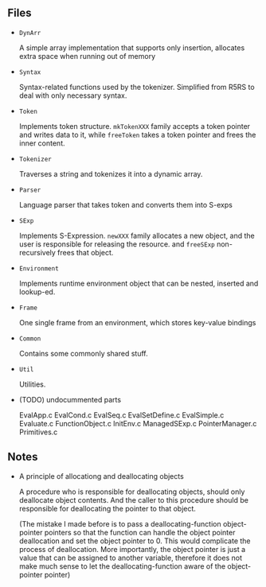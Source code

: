 ## Files

* `DynArr`

    A simple array implementation that supports only insertion,
    allocates extra space when running out of memory

* `Syntax`

    Syntax-related functions used by the tokenizer.
    Simplified from R5RS to deal with only necessary
    syntax.

* `Token`

    Implements token structure. `mkTokenXXX` family accepts
    a token pointer and writes data to it, while `freeToken`
    takes a token pointer and frees the inner content.

* `Tokenizer`

    Traverses a string and tokenizes it into a dynamic array.

* `Parser`

    Language parser that takes token and converts them into S-exps

* `SExp`

    Implements S-Expression. `newXXX` family allocates a new object,
    and the user is responsible for releasing the resource.
    and `freeSExp` non-recursively frees that object.

* `Environment`

    Implements runtime environment object that can be nested, inserted
    and lookup-ed.

* `Frame`

    One single frame from an environment, which stores key-value bindings

* `Common`

    Contains some commonly shared stuff.

* `Util`

    Utilities.

* (TODO) undocummented parts

    EvalApp.c
    EvalCond.c
    EvalSeq.c
    EvalSetDefine.c
    EvalSimple.c
    Evaluate.c
    FunctionObject.c
    InitEnv.c
    ManagedSExp.c
    PointerManager.c
    Primitives.c

## Notes


* A principle of allocationg and deallocating objects

    A procedure who is responsible for deallocating objects,
    should only deallocate object contents.
    And the caller to this procedure should be responsible for
    deallocating the pointer to that object.

    (The mistake I made before is to pass a deallocating-function
    object-pointer pointers so that the function can handle the object
    pointer deallocation and set the object pointer to 0.
    This would complicate the process of deallocation.
    More importantly, the object pointer is just a value that can be
    assigned to another variable, therefore it does not make much sense
    to let the deallocating-function aware of the object-pointer pointer)
